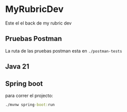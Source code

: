 # MyRubricDev

Este el el back de my rubric dev

## Pruebas Postman

La ruta de las pruebas postman esta en `./postman-tests`

## Java 21

## Spring boot

para correr el projecto:

```cmd
./mvnw spring-boot:run
```